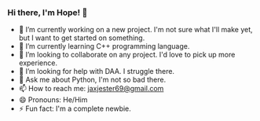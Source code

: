 ### Hi there, I'm Hope! 👋

- 🔭 I’m currently working on a new project. I'm not sure what I'll make yet, but I want to get started on something.
- 🌱 I’m currently learning C++ programming language.
- 👯 I’m looking to collaborate on any project. I'd love to pick up more experience.
- 🤔 I’m looking for help with DAA. I struggle there.
- 💬 Ask me about Python, I'm not so bad there.
- 📫 How to reach me: [jaxjester69@gmail.com](mailto:jaxjester69@gmail.com)
- 😄 Pronouns: He/Him
- ⚡ Fun fact: I'm a complete newbie.

<!-- Feel free to reach out and connect! -->
